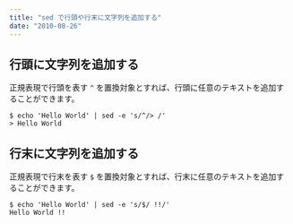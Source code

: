 ```yaml
---
title: "sed で行頭や行末に文字列を追加する"
date: "2010-08-26"
---
```


行頭に文字列を追加する
----

正規表現で行頭を表す `^` を置換対象とすれば、行頭に任意のテキストを追加することができます。

~~~
$ echo 'Hello World' | sed -e 's/^/> /'
> Hello World
~~~


行末に文字列を追加する
----

正規表現で行末を表す `$` を置換対象とすれば、行末に任意のテキストを追加することができます。

~~~
$ echo 'Hello World' | sed -e 's/$/ !!/'
Hello World !!
~~~

